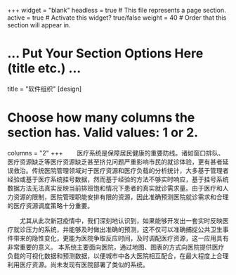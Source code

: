 +++
widget = "blank"
headless = true  # This file represents a page section.
active = true  # Activate this widget? true/false
weight = 40  # Order that this section will appear in.


# ... Put Your Section Options Here (title etc.) ...
title = "软件组织"
[design]
  # Choose how many columns the section has. Valid values: 1 or 2.
  columns = "2"
+++
&emsp;&emsp;医疗系统是保障居民健康的重要防线。诸如窗口排队、医疗资源缺乏等医疗资源缺乏甚至挤兑问题严重影响市民的就诊体验，更有甚者延误救治。传统医院管理领域对于医疗资源和医疗负载的分析统计，大多基于管理者经验或基于医疗系统挂号数据，然而基于经验的方法不够实时响应，基于挂号系统数据方法无法真实反映当前排班饱和情况下患者的真实就诊需求量。由于医疗和人力资源的限制，医院管理职能安排有限的资源，因此准确预测医院就诊需求和合理的医疗资源调度策略十分重要。

&emsp;&emsp;尤其从此次新冠疫情中，我们深刻地认识到，如果能够开发出一套实时反映医疗就诊压力的系统，并能够及时做出准确的预测，这不仅可以准确捕捉公共卫生事件带来的隐性变化，更能为医院争取反应时间，及时调配医疗资源，这一应用具有非常重要的意义。
本系统主要面向医院，通过地图、图表的方式向医院提供医疗负载的可视化数据和预测数据，以便城市中各大医院相互配合，在最大程度上合理利用医疗资源。尚未发现有医院部署了类似的系统。
